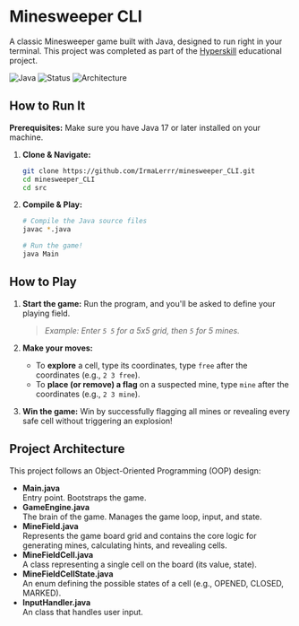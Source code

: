 # Minesweeper CLI

A classic Minesweeper game built with Java, designed to run right in your terminal. This project was completed as part of the [Hyperskill](https://hyperskill.org/projects/77) educational project.

![Java](https://img.shields.io/badge/Java-17%2B-orange?logo=openjdk)
![Status](https://img.shields.io/badge/Status-Complete-brightgreen)
![Architecture](https://img.shields.io/badge/Architecture-OOP-blue)

## How to Run It

**Prerequisites:** Make sure you have Java 17 or later installed on your machine.

1.  **Clone & Navigate:**
    ```bash
    git clone https://github.com/IrmaLerrr/minesweeper_CLI.git
    cd minesweeper_CLI
    cd src
    ```

2.  **Compile & Play:**
    ```bash
    # Compile the Java source files
    javac *.java

    # Run the game!
    java Main
    ```

## How to Play

1.  **Start the game:** Run the program, and you'll be asked to define your playing field.
    > *Example: Enter `5 5` for a 5x5 grid, then `5` for 5 mines.*

2.  **Make your moves:**
    *   To **explore** a cell, type its coordinates, type `free` after the coordinates (e.g., `2 3 free`).
    *   To **place (or remove) a flag** on a suspected mine, type `mine` after the coordinates (e.g., `2 3 mine`).

3.  **Win the game:** Win by successfully flagging all mines or revealing every safe cell without triggering an explosion!

## Project Architecture

This project follows an Object-Oriented Programming (OOP) design:

- **Main.java**                 
Entry point. Bootstraps the game. 
- **GameEngine.java**           
The brain of the game. Manages the game loop, input, and state. 
- **MineField.java**            
Represents the game board grid and contains the core logic for generating mines, calculating hints, and revealing cells. 
- **MineFieldCell.java**        
A class representing a single cell on the board (its value, state). 
- **MineFieldCellState.java**   
An enum defining the possible states of a cell (e.g., OPENED, CLOSED, MARKED).
- **InputHandler.java**   
An class that handles user input.
